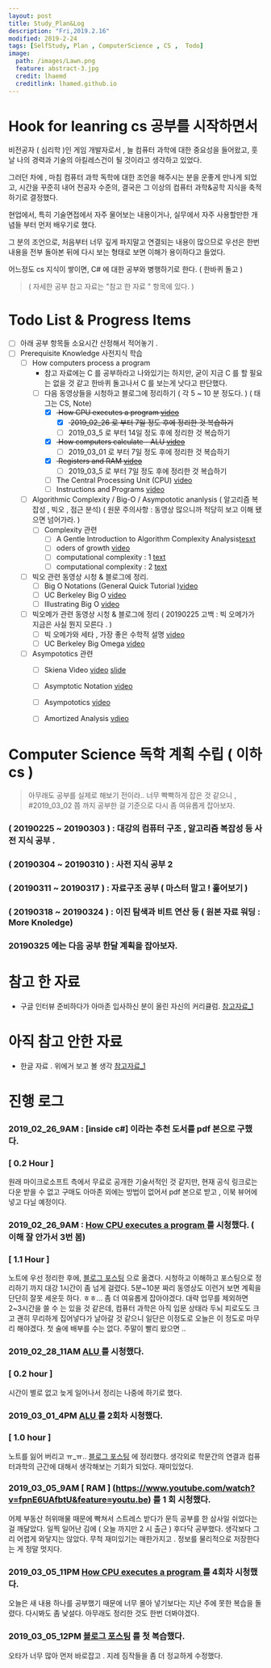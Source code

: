 ```yaml
---
layout: post
title: Study_Plan&Log
description: "Fri,2019.2.16"
modified: 2019-2-24
tags: [SelfStudy, Plan , ComputerScience , CS ,  Todo]
image:
  path: /images/Lawn.png
  feature: abstract-3.jpg
  credit: lhaemd
  creditlink: lhamed.github.io
---
```


# Hook for leanring cs 공부를 시작하면서 

비전공자 ( 심리학 )인 게임 개발자로서 , 늘 컴퓨터 과학에 대한 중요성을 들어왔고, 훗날 나의 경력과 기술의 아킬레스건이 될 것이라고 생각하고 있었다. 

그러던 차에 , 마침 컴퓨터 과학 독학에 대한 조언을 해주시는 분을 운좋게 만나게 되었고, 시간을 꾸준히 내어 전공자 수준의, 결국은 그 이상의 컴퓨터 과학&공학 지식을 축적하기로 결정했다. 

현업에서, 특히 기술면접에서 자주 물어보는 내용이거나, 실무에서 자주 사용할만한 개념들 부터 먼저 배우기로 했다. 

그 분의 조언으로, 처음부터 너무 깊게 파지말고 연결되는 내용이 많으므로 우선은 한번 내용을 전부 돌아본 뒤에 다시 보는 형태로 보면 이해가 용이하다고 들었다. 

어느정도 cs 지식이 쌓이면, C# 에 대한 공부와 병행하기로 한다. ( 한바퀴 돌고 )

> ( 자세한 공부 참고 자료는 "참고 한 자료 " 항목에 있다. )

#  Todo List & Progress Items 
- [ ]   아래 공부 항목들 소요시간 산정해서 적어놓기 . 
- [ ]   Prerequisite Knowledge  사전지식 학습  
    - [ ]  How computers process a program 
        - 참고 자료에는 C 를 공부하라고 나와있기는 하지만, 굳이 지금 C 를 할 필요는 없을 것 같고 한바퀴 돌고나서 C 를 보는게 낫다고 판단했다. 
        - [ ]   다음 동영상들을 시청하고 블로그에 정리하기 ( 각 5 ~ 10 분 정도다. ) ( 태그는 CS, Note)
            - [x]  <del> How CPU executes a program [video](https://www.youtube.com/watch?v=XM4lGflQFvA) </del>
                - [x] <del> 2019_02_26 로 부터 7일 정도 후에 정리한 것 복습하기  </del>
                - [ ] 2019_03_5 로 부터 14일 정도 후에 정리한 것 복습하기 
            - [x]   <del>  How computers calculate - ALU [video](https://www.youtube.com/watch?v=1I5ZMmrOfnA&feature=youtu.be) </del>
                - [ ] 2019_03_01 로 부터 7일 정도 후에 정리한 것 복습하기 
            - [x]   <del>  Registers and RAM  [video](https://www.youtube.com/watch?v=fpnE6UAfbtU&feature=youtu.be) </del>
                - [ ] 2019_03_5 로 부터 7일 정도 후에 정리한 것 복습하기
            - [ ]   The Central Processing Unit (CPU) [video](https://www.youtube.com/watch?v=FZGugFqdr60&feature=youtu.be)
            - [ ]   Instructions and Programs [video](https://www.youtube.com/watch?v=zltgXvg6r3k&feature=youtu.be)

    - [ ]   Algorithmic Complexity / Big-O / Asympototic ananlysis ( 알고리즘 복잡성 , 빅오 , 점근 분석) ( 원문 주의사항 : 동영상 많으니까 적당히 보고 이해 됐으면 넘어가라. )
        - [ ]   Complexity 관련   
            - [ ]   A Gentle Introduction to Algorithm Complexity Analysis[tesxt](http://discrete.gr/complexity)
            - [ ]   oders of growth [video](https://www.coursera.org/lecture/algorithmic-thinking-1/orders-of-growth-6PKkX)
            - [ ]   computational complexity : 1 [text](https://www.topcoder.com/community/competitive-programming/tutorials/computational-complexity-section-1/)
            - [ ]   computational complexity : 2 [text](https://www.topcoder.com/community/competitive-programming/tutorials/computational-complexity-section-2/)
    - [ ]   빅오 관련 동영상 시청 & 블로그에 정리.  
        - [ ]   Big O Notations (General Quick Tutorial )[video](https://www.youtube.com/watch?v=V6mKVRU1evU)
        - [ ]   UC Berkeley Big O [video](https://archive.org/details/ucberkeley_webcast_VIS4YDpuP98)
        - [ ]   Illustrating Big O [video](https://www.coursera.org/lecture/algorithmic-thinking-1/illustrating-big-o-YVqzv)

    - [ ]   빅오메가 관련 동영상 시청 & 블로그에 정리 ( 20190225 고백 :  빅 오메가가 지금은 사실 뭔지 모른다 . )
        - [ ]   빅 오메가와 세타 , 가장 좋은 수학적 설명 [video](https://www.youtube.com/watch?v=ei-A_wy5Yxw&index=2&list=PL1BaGV1cIH4UhkL8a9bJGG356covJ76qN)
        - [ ]   UC Berkeley Big Omega [video](https://archive.org/details/ucberkeley_webcast_ca3e7UVmeUc)
        
    - [ ]   Asympototics 관련 
        - [ ]   Skiena Video [video](https://www.youtube.com/watch?v=gSyDMtdPNpU&index=2&list=PLOtl7M3yp-DV69F32zdK7YJcNXpTunF2b) [slide](https://www.youtube.com/watch?v=gSyDMtdPNpU&index=2&list=PLOtl7M3yp-DV69F32zdK7YJcNXpTunF2b)
        - [ ]   Asymptotic Notation [video](https://www.youtube.com/watch?v=iOq5kSKqeR4)
        - [ ]   Asympototics [video](https://www.coursera.org/lecture/algorithmic-thinking-1/asymptotics-bXAtM)
        - [ ]   Amortized Analysis [vdieo](https://www.youtube.com/watch?v=B3SpQZaAZP4&index=10&list=PL1BaGV1cIH4UhkL8a9bJGG356covJ76qN)
    
    

#  Computer Science 독학 계획 수립 ( 이하 cs ) 

> 아무래도 공부를 실제로 해보기 전이라..  너무 빡빡하게 잡은 것 같으니 , #2019_03_02 쯤 까지 공부한 걸 기준으로 다시 좀 여유롭게 잡아보자. 

### ( 20190225 ~ 20190303 )  : 대강의 컴퓨터 구조 , 알고리즘 복잡성 등 사전 지식 공부 . 
### ( 20190304 ~ 20190310 )  : 사전 지식 공부 2 
### ( 20190311 ~ 20190317 )  : 자료구조 공부 ( 마스터 말고 ! 훑어보기 )
### ( 20190318 ~ 20190324 )  : 이진 탐색과 비트 연산 등 ( 원본 자료 워딩 : More Knoledge)
### 20190325 에는 다음 공부 한달 계획을 잡아보자. 


# 참고 한 자료 
- 구글 인터뷰 준비하다가 아마존 입사하신 분이 올린 자신의 커리큘럼.
[참고자료_1](https://github.com/jwasham/coding-interview-university)

# 아직 참고 안한 자료 
- 한글 자료 . 위에거 보고 볼 생각 [참고자료_1](https://www.vobour.com/%EB%82%B4%EA%B0%80-%EA%B5%AC%EA%B8%80-%EC%9D%B8%ED%84%B0%EB%B7%B0%EB%A5%BC-%ED%92%80-%ED%83%80%EC%9E%84%EC%9C%BC%EB%A1%9C-8-%EA%B0%9C%EC%9B%94-%EB%8F%99%EC%95%88-%EA%B3%B5%EB%B6%80%ED%95%9C-%EC%9D%B4%EC%9C%A0-why-i-s
)

# 진행 로그 

### 2019_02_26_9AM : [inside c#] 이라는 추천 도서를 pdf 본으로 구했다. 
### [ 0.2 Hour ]
원래 마이크로소프트 측에서 무료로 공개한 기술서적인 것 같지만, 현재 공식 링크로는 다운 받을 수 없고 구매도 아마존 외에는 방법이 없어서 pdf 본으로 받고 , 이북 뷰어에 넣고 다닐 예정이다. 

### 2019_02_26_9AM : [ How CPU executes a program ](https://www.youtube.com/watch?v=XM4lGflQFvA) 를 시청했다. ( 이해 잘 안가서 3번 봄)
### [ 1.1 Hour ]
노트에 우선 정리한 후에, [블로그 포스팅](https://lhamed.github.io/HowCpuExcuteProgram-post/) 으로 옮겼다. 
시청하고 이해하고 포스팅으로 정리하기 까지 대강 1시간이 좀 넘게 걸렸다. 5분~10분 짜리 동영상도 이런거 보면 계획을 단단히 잘못 세운듯 하다. ㅎㅎ... 좀 더 여유롭게 잡아야겠다.
대략 업무를 제외하면 2~3시간을 쓸 수 는 있을 것 같은데, 컴퓨터 과학은 아직 입문 상태라 두뇌 피로도도 크고 괜히 무리하게 집어넣다가 날아갈 것 같으니 일단은 이정도로 오늘은 이 정도로 마무리 해야겠다. 첫 술에 배부를 수는 없다. 주말이 빨리 왔으면 .. 

### 2019_02_28_11AM [ ALU ](https://www.youtube.com/watch?v=1I5ZMmrOfnA&feature=youtu.be) 를 시청했다. 
### [ 0.2 hour ]
시간이 별로 없고 늦게 일어나서 정리는 나중에 하기로 했다. 

### 2019_03_01_4PM [ ALU ](https://www.youtube.com/watch?v=1I5ZMmrOfnA&feature=youtu.be) 를 2회차 시청했다. 
### [ 1.0 hour ]
노트를 잃어 버리고 ㅠ_ㅠ.. [블로그 포스팅](https://lhamed.github.io/ALU-post/) 에 정리했다.
생각외로 학문간의 연결과 컴퓨터과학의 근간에 대해서 생각해보는 기회가 되었다. 
재미있었다. 


### 2019_03_05_9AM [ RAM ] (https://www.youtube.com/watch?v=fpnE6UAfbtU&feature=youtu.be) 를 1 회 시청했다. 
어제 부동산 허위매물 때문에 빡쳐서 스트레스 받다가 문득 공부를 한 삼사일 쉬었다는걸 깨달았다. 
일찍 일어난 김에 ( 오늘 까지만 2 시 출근 ) 후다닥 공부했다. 
생각보다 그리 어렵게 와닿지는 않았다. 무척 재미있기는 매한가지고 . 정보를 물리적으로 저장한다는 게 정말 멋지다.

### 2019_03_05_11PM [ How CPU executes a program ](https://www.youtube.com/watch?v=XM4lGflQFvA) 를 4회차 시청했다. 
오늘은 새 내용 하나를 공부했기 때문에 너무 몰아 넣기보다는 지난 주에 못한 복습을 돌렸다. 
다시봐도 좀 낯설다. 아무래도 정리한 것도 한번 더봐야겠다. 

### 2019_03_05_12PM [블로그 포스팅](https://lhamed.github.io/HowCpuExcuteProgram-post/) 를 첫 복습했다. 
오타가 너무 많아 먼저 바로잡고 .  지레 짐작들을 좀 더 정교하게 수정했다. 

